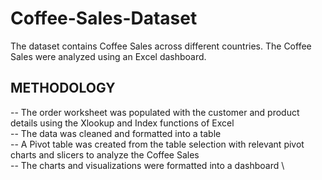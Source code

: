 # Coffee-Sales-Dataset

The dataset contains Coffee Sales across different countries. The Coffee Sales were analyzed using an Excel dashboard.

## METHODOLOGY
-- The order worksheet was populated with the customer and product details using the Xlookup and Index functions of Excel \
-- The data was cleaned and formatted into a table \
-- A Pivot table was created from the table selection with relevant pivot charts and slicers to analyze the Coffee Sales \
-- The charts and visualizations were formatted into a dashboard \

